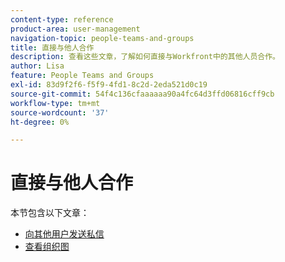 ```yaml
---
content-type: reference
product-area: user-management
navigation-topic: people-teams-and-groups
title: 直接与他人合作
description: 查看这些文章，了解如何直接与Workfront中的其他人员合作。
author: Lisa
feature: People Teams and Groups
exl-id: 83d9f2f6-f5f9-4fd1-8c2d-2eda521d0c19
source-git-commit: 54f4c136cfaaaaaa90a4fc64d3ffd06816cff9cb
workflow-type: tm+mt
source-wordcount: '37'
ht-degree: 0%

---
```


# 直接与他人合作

本节包含以下文章：

* [向其他用户发送私信](/help/quicksilver/people-teams-and-groups/work-directly-with-others/send-direct-messages-to-other-users.md)
* [查看组织图](../../people-teams-and-groups/work-directly-with-others/view-the-org-chart.md)
